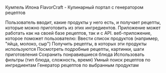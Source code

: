 Кумпель Илона 
FlavorCraft - Кулинарный портал c генератором рецептов 

Пользователь вводит, какие продукты у него есть, и получает рецепты, которые можно приготовить из этих ингредиентов. Приложение может работать как на своей базе рецептов, так и с API.
веб-приложение, которое поможет пользователю:
Ввести список продуктов (например, "яйца, молоко, сыр")
Получить рецепты, в которых эти продукты используются
Посмотреть подробные рецепты, картинки, шаги приготовления
Сохранить понравившиеся блюда
Использовать фильтры (тип блюда, сложность, время)
Умный поиск рецептов по ингредиентам
Генератор рецептов по выбранным продуктам

